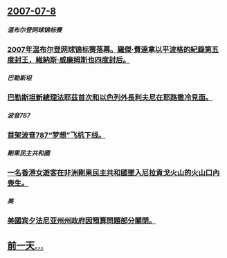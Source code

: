 ## [2007-07-8](/zh/news/2007/07/8/index.md)

##### 温布尔登网球锦标赛
### [2007年温布尔登网球锦标赛落幕。羅傑·費達拿以平波格的紀錄第五度封王，維納斯·威廉姆斯也四度封后。](/zh/news/2007/07/8/2007年温布尔登网球锦标赛落幕-羅傑-費達拿以平波格的紀錄第五度封王-維納斯-威廉姆斯也四度封后.md)
##### 巴勒斯坦
### [巴勒斯坦新總理法耶茲首次和以色列外長利夫尼在耶路撒冷見面。](/zh/news/2007/07/8/巴勒斯坦新總理法耶茲首次和以色列外長利夫尼在耶路撒冷見面.md)
##### 波音787
### [首架波音787“梦想”飞机下线。](/zh/news/2007/07/8/首架波音787-梦想-飞机下线.md)
##### 剛果民主共和國
### [一名香港女遊客在非洲剛果民主共和國墜入尼拉貢戈火山的火山口內喪生。](/zh/news/2007/07/8/一名香港女遊客在非洲剛果民主共和國墜入尼拉貢戈火山的火山口內喪生.md)
##### 美
### [美國宾夕法尼亚州州政府因預算問題部分關閉。](/zh/news/2007/07/8/美國宾夕法尼亚州州政府因預算問題部分關閉.md)
## [前一天...](/zh/news/2007/07/7/index.md)


